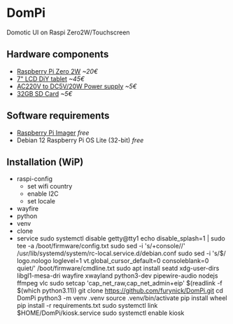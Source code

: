 # DomPi
Domotic UI on Raspi Zero2W/Touchscreen

## Hardware components
 - [Raspberry Pi Zero 2W](https://www.kubii.com/en/nano-computers/3455-raspberry-pi-zero-2-w-wh-3272496319363.html) *~20€*
 - [7" LCD DiY tablet](https://s.click.aliexpress.com/e/_opsU6dP) *~45€*
 - [AC220V to DC5V/20W Power supply](https://s.click.aliexpress.com/e/_omyvcPb) *~5€*
 - [32GB SD Card](https://s.click.aliexpress.com/e/_oC02Weh) *~5€*

## Software requirements
 - [Raspberry Pi Imager](https://www.raspberrypi.com/software/) *free*
 - Debian 12 Raspberry Pi OS Lite (32-bit) *free*

## Installation (WiP)
 - raspi-config
   - set wifi country
   - enable I2C
   - set locale
 - wayfire
 - python
 - venv
 - clone
 - service
  sudo systemctl disable getty@tty1
  echo disable_splash=1 | sudo tee -a /boot/firmware/config.txt
  sudo sed -i 's/+console//' /usr/lib/systemd/system/rc-local.service.d/debian.conf
  sudo sed -i 's/$/ logo.nologo loglevel=1 vt.global_cursor_default=0 consoleblank=0 quiet/' /boot/firmware/cmdline.txt
  sudo apt install seatd xdg-user-dirs libgl1-mesa-dri wayfire xwayland python3-dev pipewire-audio nodejs ffmpeg vlc
  sudo setcap 'cap_net_raw,cap_net_admin+eip' $(readlink -f $(which python3.11))
  git clone https://github.com/furynick/DomPi.git
  cd DomPi
  python3 -m venv .venv
  source .venv/bin/activate
  pip install wheel
  pip install -r requirements.txt
  sudo systemctl link $HOME/DomPi/kiosk.service
  sudo systemctl enable kiosk
